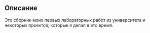 ﻿## Описание

Это сборник моих первых лабораторных работ из университета и 
некоторых проектов, которые я делал в это время.
